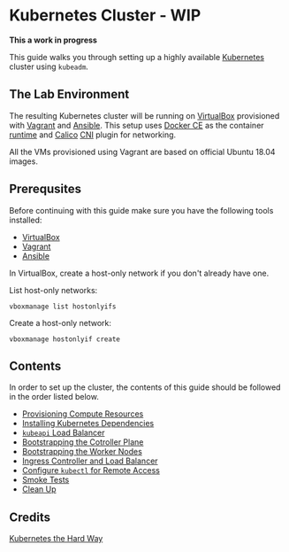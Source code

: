 # Kubernetes Cluster - WIP

**This a work in progress**

This guide walks you through setting up a highly available
[Kubernetes](https://github.com/kubernetes/kubernetes) cluster using `kubeadm`. 

## The Lab Environment
The resulting Kubernetes cluster will be running on [VirtualBox](https://www.virtualbox.org/) 
provisioned with [Vagrant](https://www.vagrantup.com/) and 
[Ansible](https://github.com/ansible/ansible).
This setup uses [Docker CE](https://github.com/docker/docker-ce) as the container
[runtime](https://kubernetes.io/docs/setup/production-environment/container-runtimes) 
and [Calico](https://docs.projectcalico.org/getting-started/kubernetes/) 
[CNI](https://kubernetes.io/docs/concepts/extend-kubernetes/compute-storage-net/network-plugins/) 
plugin for networking.

All the VMs provisioned using Vagrant are based on official Ubuntu 18.04 images.

## Prerequsites
Before continuing with this guide make sure you have the following tools installed:
- [VirtualBox](https://www.virtualbox.org/)
- [Vagrant](https://www.vagrantup.com/)
- [Ansible](https://github.com/ansible/ansible)

In VirtualBox, create a host-only network if you don't already have one.

List host-only networks:
```
vboxmanage list hostonlyifs
```

Create a host-only network:
```
vboxmanage hostonlyif create
```

## Contents
In order to set up the cluster, the contents of this guide should be followed 
in the order listed below.

- [Provisioning Compute Resources](02-compute-resources.md)
- [Installing Kubernetes Dependencies](03-kube-dependenceis.md)
- [`kubeapi` Load Balancer](04-kubeapi-lb.md)
- [Bootstrapping the Cotroller Plane](05-bootstrap-controllers.md)
- [Bootstrapping the Worker Nodes](06-bootstrap-workers.md)
- [Ingress Controller and Load Balancer](07-ingress-lb.md)
- [Configure `kubectl` for Remote Access](08-remote-access.md)
- [Smoke Tests](09-smoke-test.md)
- [Clean Up](10-clean-up.md)

## Credits
[Kubernetes the Hard Way](https://github.com/kelseyhightower/kubernetes-the-hard-way)
